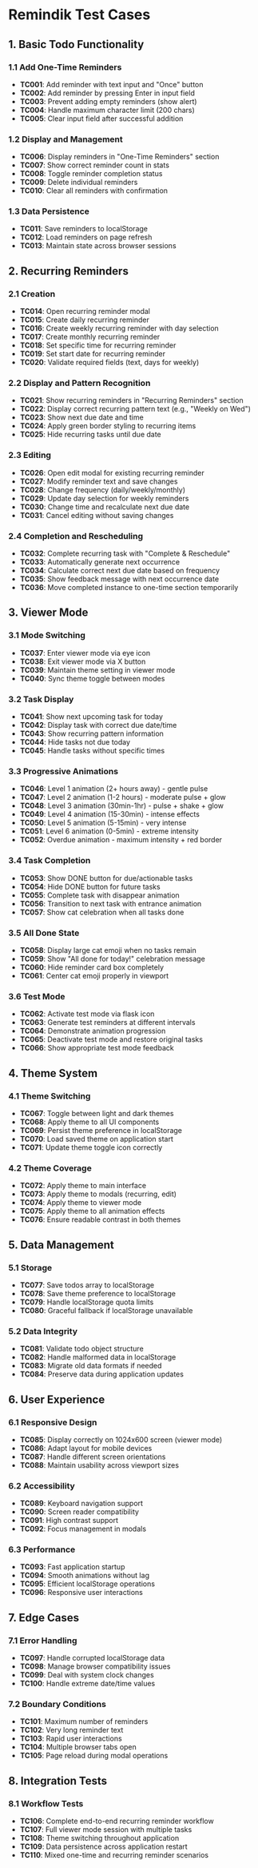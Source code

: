 # Remindik Test Cases

## 1. Basic Todo Functionality

### 1.1 Add One-Time Reminders
- **TC001**: Add reminder with text input and "Once" button
- **TC002**: Add reminder by pressing Enter in input field
- **TC003**: Prevent adding empty reminders (show alert)
- **TC004**: Handle maximum character limit (200 chars)
- **TC005**: Clear input field after successful addition

### 1.2 Display and Management
- **TC006**: Display reminders in "One-Time Reminders" section
- **TC007**: Show correct reminder count in stats
- **TC008**: Toggle reminder completion status
- **TC009**: Delete individual reminders
- **TC010**: Clear all reminders with confirmation

### 1.3 Data Persistence
- **TC011**: Save reminders to localStorage
- **TC012**: Load reminders on page refresh
- **TC013**: Maintain state across browser sessions

## 2. Recurring Reminders

### 2.1 Creation
- **TC014**: Open recurring reminder modal
- **TC015**: Create daily recurring reminder
- **TC016**: Create weekly recurring reminder with day selection
- **TC017**: Create monthly recurring reminder
- **TC018**: Set specific time for recurring reminder
- **TC019**: Set start date for recurring reminder
- **TC020**: Validate required fields (text, days for weekly)

### 2.2 Display and Pattern Recognition
- **TC021**: Show recurring reminders in "Recurring Reminders" section
- **TC022**: Display correct recurring pattern text (e.g., "Weekly on Wed")
- **TC023**: Show next due date and time
- **TC024**: Apply green border styling to recurring items
- **TC025**: Hide recurring tasks until due date

### 2.3 Editing
- **TC026**: Open edit modal for existing recurring reminder
- **TC027**: Modify reminder text and save changes
- **TC028**: Change frequency (daily/weekly/monthly)
- **TC029**: Update day selection for weekly reminders
- **TC030**: Change time and recalculate next due date
- **TC031**: Cancel editing without saving changes

### 2.4 Completion and Rescheduling
- **TC032**: Complete recurring task with "Complete & Reschedule"
- **TC033**: Automatically generate next occurrence
- **TC034**: Calculate correct next due date based on frequency
- **TC035**: Show feedback message with next occurrence date
- **TC036**: Move completed instance to one-time section temporarily

## 3. Viewer Mode

### 3.1 Mode Switching
- **TC037**: Enter viewer mode via eye icon
- **TC038**: Exit viewer mode via X button
- **TC039**: Maintain theme setting in viewer mode
- **TC040**: Sync theme toggle between modes

### 3.2 Task Display
- **TC041**: Show next upcoming task for today
- **TC042**: Display task with correct due date/time
- **TC043**: Show recurring pattern information
- **TC044**: Hide tasks not due today
- **TC045**: Handle tasks without specific times

### 3.3 Progressive Animations
- **TC046**: Level 1 animation (2+ hours away) - gentle pulse
- **TC047**: Level 2 animation (1-2 hours) - moderate pulse + glow
- **TC048**: Level 3 animation (30min-1hr) - pulse + shake + glow
- **TC049**: Level 4 animation (15-30min) - intense effects
- **TC050**: Level 5 animation (5-15min) - very intense
- **TC051**: Level 6 animation (0-5min) - extreme intensity
- **TC052**: Overdue animation - maximum intensity + red border

### 3.4 Task Completion
- **TC053**: Show DONE button for due/actionable tasks
- **TC054**: Hide DONE button for future tasks
- **TC055**: Complete task with disappear animation
- **TC056**: Transition to next task with entrance animation
- **TC057**: Show cat celebration when all tasks done

### 3.5 All Done State
- **TC058**: Display large cat emoji when no tasks remain
- **TC059**: Show "All done for today!" celebration message
- **TC060**: Hide reminder card box completely
- **TC061**: Center cat emoji properly in viewport

### 3.6 Test Mode
- **TC062**: Activate test mode via flask icon
- **TC063**: Generate test reminders at different intervals
- **TC064**: Demonstrate animation progression
- **TC065**: Deactivate test mode and restore original tasks
- **TC066**: Show appropriate test mode feedback

## 4. Theme System

### 4.1 Theme Switching
- **TC067**: Toggle between light and dark themes
- **TC068**: Apply theme to all UI components
- **TC069**: Persist theme preference in localStorage
- **TC070**: Load saved theme on application start
- **TC071**: Update theme toggle icon correctly

### 4.2 Theme Coverage
- **TC072**: Apply theme to main interface
- **TC073**: Apply theme to modals (recurring, edit)
- **TC074**: Apply theme to viewer mode
- **TC075**: Apply theme to all animation effects
- **TC076**: Ensure readable contrast in both themes

## 5. Data Management

### 5.1 Storage
- **TC077**: Save todos array to localStorage
- **TC078**: Save theme preference to localStorage
- **TC079**: Handle localStorage quota limits
- **TC080**: Graceful fallback if localStorage unavailable

### 5.2 Data Integrity
- **TC081**: Validate todo object structure
- **TC082**: Handle malformed data in localStorage
- **TC083**: Migrate old data formats if needed
- **TC084**: Preserve data during application updates

## 6. User Experience

### 6.1 Responsive Design
- **TC085**: Display correctly on 1024x600 screen (viewer mode)
- **TC086**: Adapt layout for mobile devices
- **TC087**: Handle different screen orientations
- **TC088**: Maintain usability across viewport sizes

### 6.2 Accessibility
- **TC089**: Keyboard navigation support
- **TC090**: Screen reader compatibility
- **TC091**: High contrast support
- **TC092**: Focus management in modals

### 6.3 Performance
- **TC093**: Fast application startup
- **TC094**: Smooth animations without lag
- **TC095**: Efficient localStorage operations
- **TC096**: Responsive user interactions

## 7. Edge Cases

### 7.1 Error Handling
- **TC097**: Handle corrupted localStorage data
- **TC098**: Manage browser compatibility issues
- **TC099**: Deal with system clock changes
- **TC100**: Handle extreme date/time values

### 7.2 Boundary Conditions
- **TC101**: Maximum number of reminders
- **TC102**: Very long reminder text
- **TC103**: Rapid user interactions
- **TC104**: Multiple browser tabs open
- **TC105**: Page reload during modal operations

## 8. Integration Tests

### 8.1 Workflow Tests
- **TC106**: Complete end-to-end recurring reminder workflow
- **TC107**: Full viewer mode session with multiple tasks
- **TC108**: Theme switching throughout application
- **TC109**: Data persistence across application restart
- **TC110**: Mixed one-time and recurring reminder scenarios